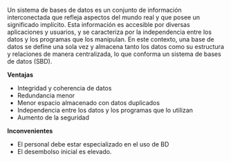Un sistema de bases de datos es un conjunto de información interconectada que refleja aspectos del mundo real y que posee un significado implícito. Esta información es accesible por diversas aplicaciones y usuarios, y se caracteriza por la independencia entre los datos y los programas que los manipulan. En este contexto, una base de datos se define una sola vez y almacena tanto los datos como su estructura y relaciones de manera centralizada, lo que conforma un sistema de bases de datos (SBD).


**Ventajas**
- Integridad y coherencia de datos
- Redundancia menor
- Menor espacio almacenado con datos duplicados
- Independencia entre los datos y los programas que lo utilizan
- Aumento de la seguridad

**Inconvenientes**
- El personal debe estar especializado en el uso de BD
- El desembolso inicial es elevado.